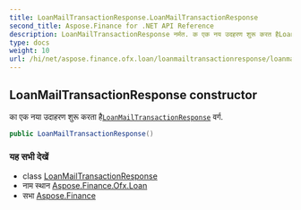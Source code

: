 ```yaml
---
title: LoanMailTransactionResponse.LoanMailTransactionResponse
second_title: Aspose.Finance for .NET API Reference
description: LoanMailTransactionResponse नर्मत. क एक नय उदहरण शुरू करत हैLoanMailTransactionResponse वर्ग.
type: docs
weight: 10
url: /hi/net/aspose.finance.ofx.loan/loanmailtransactionresponse/loanmailtransactionresponse/
---
```

## LoanMailTransactionResponse constructor

का एक नया उदाहरण शुरू करता है[`LoanMailTransactionResponse`](../) वर्ग.

```csharp
public LoanMailTransactionResponse()
```

### यह सभी देखें

* class [LoanMailTransactionResponse](../)
* नाम स्थान [Aspose.Finance.Ofx.Loan](../../loanmailtransactionresponse/)
* सभा [Aspose.Finance](../../../)


